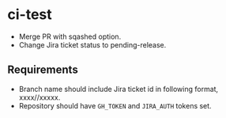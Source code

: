 # ci-test

- Merge PR with sqashed option.
- Change Jira ticket status to pending-release.

## Requirements

- Branch name should include Jira ticket id in following format, xxxx/<ticket-id>/xxxxx.
- Repository should have `GH_TOKEN` and `JIRA_AUTH` tokens set.
